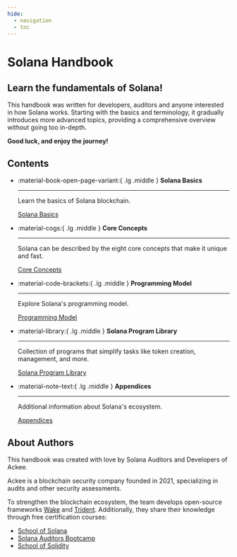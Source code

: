 ```yaml
---
hide:
  - navigation
  - toc
---
```



# Solana Handbook

## Learn the fundamentals of Solana!

This handbook was written for developers, auditors and anyone interested in how Solana works. Starting with the basics and terminology, it gradually introduces more advanced topics, providing a comprehensive overview without going too in-depth.

**Good luck, and enjoy the journey!**

## Contents

<div class="grid cards" markdown>

-   :material-book-open-page-variant:{ .lg .middle } __Solana Basics__

    ---

    Learn the basics of Solana blockchain.

    [Solana Basics](./handbook/chapter1/index.md)

-   :material-cogs:{ .lg .middle } __Core Concepts__

    ---

    Solana can be described by the eight core concepts that make it unique and fast.

    [Core Concepts](./handbook/chapter2/index.md)

-   :material-code-brackets:{ .lg .middle } __Programming Model__

    ---

    Explore Solana's programming model.

    [Programming Model](./handbook/chapter3/index.md)

-   :material-library:{ .lg .middle } __Solana Program Library__

    ---

    Collection of programs that simplify tasks like token creation, management, and more.

    [Solana Program Library](./handbook/chapter4/index.md)

-   :material-note-text:{ .lg .middle } __Appendices__

    ---

    Additional information about Solana's ecosystem.

    [Appendices](./handbook/appendices/index.md)

</div>

## About Authors

This handbook was created with love by Solana Auditors and Developers of Ackee.

Ackee is a blockchain security company founded in 2021, specializing in audits and other security assessments.

To strengthen the blockchain ecosystem, the team develops open-source frameworks [Wake](https://ackee.xyz/wake/docs/latest/) and [Trident](https://ackee.xyz/trident/docs/latest/). Additionally, they share their knowledge through free certification courses:

- [School of Solana](https://ackee.xyz/school-of-solana)
- [Solana Auditors Bootcamp](https://ackee.xyz/solana-auditors-bootcamp)
- [School of Solidity](https://ackee.xyz/school-of-solidity)

